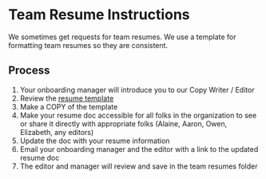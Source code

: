 # Team Resume Instructions

We sometimes get requests for team resumes. We use a template for formatting team resumes so they are consistent.

## Process

1. Your onboarding manager will introduce you to our Copy Writer / Editor
2. Review the [resume template](https://docs.google.com/document/d/1dwcUtAW61FA5fUzJvZqTh3DeCzNgAbMbxOgEo4_hyoM/edit)
3. Make a COPY of the template
4. Make your resume doc accessible for all folks in the organization to see or share it directly with appropriate folks (Alaine, Aaron, Owen, Elizabeth, any editors)
5. Update the doc with your resume information
6. Email your onboarding manager and the editor with a link to the updated resume doc
7. The editor and manager will review and save in the team resumes folder
